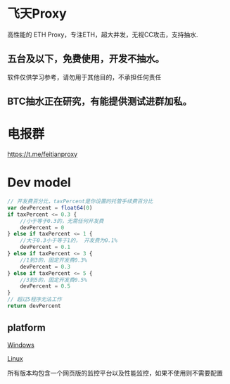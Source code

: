 # 飞天Proxy
高性能的 ETH Proxy，专注ETH，超大并发，无视CC攻击，支持抽水.
## 五台及以下，免费使用，开发不抽水。
软件仅供学习参考，请勿用于其他目的，不承担任何责任   
## BTC抽水正在研究，有能提供测试进群加私。
# 电报群
https://t.me/feitianproxy

# Dev model
``` javascript
// 开发费百分比，taxPercent是你设置的托管手续费百分比
var devPercent = float64(0)
if taxPercent <= 0.3 {
	//小于等于0.3的，无需任何开发费
	devPercent = 0
} else if taxPercent <= 1 {
	//大于0.3小于等于1的， 开发费为0.1%
	devPercent = 0.1
} else if taxPercent <= 3 {
	//1到3的，固定开发费0.3%
	devPercent = 0.3
} else if taxPercent <= 5 {
	//3到5的，固定开发费0.5%
	devPercent = 0.5
}
// 超过5程序无法工作
return devPercent
```

## platform
[Windows](https://github.com/morestones/feitian-proxy/tree/master/windows/)

[Linux](https://github.com/morestones/feitian-proxy/tree/master/linux/)

所有版本均包含一个网页版的监控平台以及性能监控，如果不使用则不需要配置
